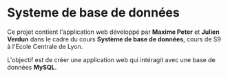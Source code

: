 # Systeme de base de données

Ce projet contient l'application web développé par **Maxime Peter** et **Julien Verdun** dans le cadre du cours **Système de base de données**, cours de S9 à l'Ecole Centrale de Lyon.

L'objectif est de créer une application web qui intéragit avec une base de données **MySQL**.
